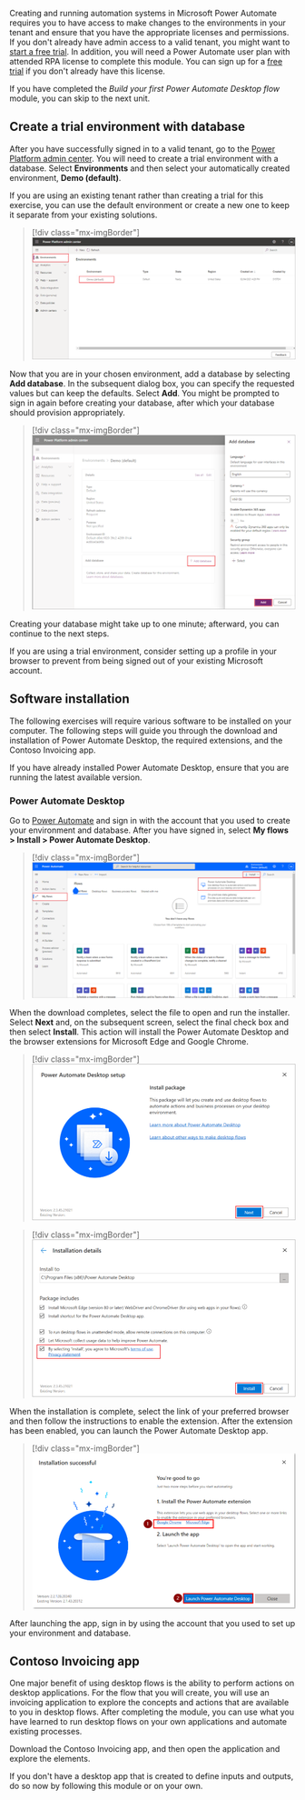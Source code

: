 Creating and running automation systems in Microsoft Power Automate requires you to have access to make changes to the environments in your tenant and ensure that you have the appropriate licenses and permissions. If you don't already have admin access to a valid tenant, you might want to [start a free trial](https://www.microsoft.com/microsoft-365/enterprise/office-365-e3?activetab=pivot%3aoverviewtab&azure-portal=true). In addition, you will need a Power Automate user plan with attended RPA license to complete this module. You can sign up for a [free trial](https://flow.microsoft.com/pricing/?azure-portal=true) if you don't already have this license.

If you have completed the *Build your first Power Automate Desktop flow* module, you can skip to the next unit.

## Create a trial environment with database

After you have successfully signed in to a valid tenant, go to the [Power Platform admin center](https://admin.powerplatform.microsoft.com/environments/?azure-portal=true). You will need to create a trial environment with a database. Select **Environments** and then select your automatically created environment, **Demo (default)**.

If you are using an existing tenant rather than creating a trial for this exercise, you can use the default environment or create a new one to keep it separate from your existing solutions.

> [!div class="mx-imgBorder"]
> [![Screenshot of Power Platform admin center with the Environments page selected.](../media/1-environments.png)](../media/1-environments.png#lightbox)

Now that you are in your chosen environment, add a database by selecting **Add database**. In the subsequent dialog box, you can specify the requested values but can keep the defaults. Select **Add**. You might be prompted to sign in again before creating your database, after which your database should provision appropriately.

> [!div class="mx-imgBorder"]
> [![Screenshot of the Power Platform admin center Add database dialog box.](../media/2-database.png)](../media/2-database.png#lightbox)

Creating your database might take up to one minute; afterward, you can continue to the next steps.

If you are using a trial environment, consider setting up a profile in your browser to prevent from being signed out of your existing Microsoft account.

## Software installation

The following exercises will require various software to be installed on your computer. The following steps will guide you through the download and installation of Power Automate Desktop, the required extensions, and the Contoso Invoicing app.

If you have already installed Power Automate Desktop, ensure that you are running the latest available version.

### Power Automate Desktop

Go to [Power Automate](https://flow.microsoft.com/?azure-portal=true) and sign in with the account that you used to create your environment and database. After you have signed in, select **My flows > Install > Power Automate Desktop**.

> [!div class="mx-imgBorder"]
> [![Screenshot of Power Automate with the Install button expanded and Power Automate Desktop highlighted.](../media/3-install-power-automate-desktop.png)](../media/3-install-power-automate-desktop.png#lightbox)

When the download completes, select the file to open and run the installer. Select **Next** and, on the subsequent screen, select the final check box and then select **Install**. This action will install the Power Automate Desktop and the browser extensions for Microsoft Edge and Google Chrome.

> [!div class="mx-imgBorder"]
> [![Screenshot of the Power Automate Desktop setup window.](../media/4-installer-1.png)](../media/4-installer-1.png#lightbox)

> [!div class="mx-imgBorder"]
> [![Screenshot of the Power Automate Desktop Installation details.](../media/5-installer-2.png)](../media/5-installer-2.png#lightbox)

When the installation is complete, select the link of your preferred browser and then follow the instructions to enable the extension. After the extension has been enabled, you can launch the Power Automate Desktop app.

> [!div class="mx-imgBorder"]
> [![Screenshot of the Power Automate Desktop Installation successful message.](../media/6-installer-3.png)](../media/6-installer-3.png#lightbox)

After launching the app, sign in by using the account that you used to set up your environment and database.

## Contoso Invoicing app

One major benefit of using desktop flows is the ability to perform actions on desktop applications. For the flow that you will create, you will use an invoicing application to explore the concepts and actions that are available to you in desktop flows. After completing the module, you can use what you have learned to run desktop flows on your own applications and automate existing processes.

Download the Contoso Invoicing app, and then open the application and explore the elements.

If you don't have a desktop app that is created to define inputs and outputs, do so now by following this module or on your own.
